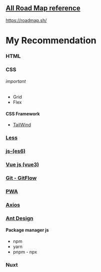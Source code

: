 ## [All Road Map reference](https://roadmap.sh/)
https://roadmap.sh/
# My Recommendation
### HTML
### CSS
###### important
- Grid
- Flex
#### CSS Framework
- [TailWind]()
### [Less ]()
### [js-(es6)]()
### [Vue js (vue3)]()
### [Git - GitFlow]()
### [PWA]()
### [Axios]()
### [Ant Design]()
#### Package manager js
- npm 
- yarn
- pnpm - npx
### Nuxt




